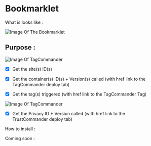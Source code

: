 # Bookmarklet

What is looks like : 

![Image Of The Bookmarklet](https://nicocouz.github.io/Bookmarklet/img/readme.jpeg)


## Purpose : 

![Image Of TagCommander](https://nicocouz.github.io/Bookmarklet/img/tms.png)

- [x] Get the site(s) ID(s)
- [x] Get the container(s) ID(s) + Version(s) called (with href link to the TagCommander deploy tab)
- [x] Get the tag(s) triggered (with href link to the TagCommander Tag)


![Image Of TagCommander](https://nicocouz.github.io/Bookmarklet/img/trustco.png)

- [x] Get the Privacy ID + Version called (with href link to the TrustCommander deploy tab)


How to install : 

Coming soon : 
